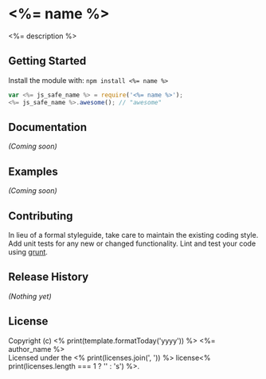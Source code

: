# <%= name %>

<%= description %>

## Getting Started
Install the module with: `npm install <%= name %>`

```javascript
var <%= js_safe_name %> = require('<%= name %>');
<%= js_safe_name %>.awesome(); // "awesome"
```

## Documentation
_(Coming soon)_

## Examples
_(Coming soon)_

## Contributing
In lieu of a formal styleguide, take care to maintain the existing coding style. Add unit tests for any new or changed functionality. Lint and test your code using [grunt](https://github.com/cowboy/grunt).

## Release History
_(Nothing yet)_

## License
Copyright (c) <% print(template.formatToday('yyyy')) %> <%= author_name %>  
Licensed under the <% print(licenses.join(', ')) %> license<% print(licenses.length === 1 ? '' : 's') %>.

